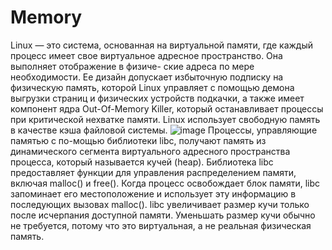 # Memory
Linux — это система, основанная на виртуальной памяти, где каждый процесс имеет
свое виртуальное адресное пространство. Она выполняет отображение в физиче-
ские адреса по мере необходимости. Ее дизайн допускает избыточную подписку на
физическую память, которой Linux управляет с помощью демона выгрузки страниц
и физических устройств подкачки, а также имеет компонент ядра Out-Of-Memory
Killer, который останавливает процессы при критической нехватке памяти. Linux
использует свободную память в качестве кэша файловой системы.
![image](https://github.com/user-attachments/assets/c7c30183-5590-4191-a703-c8cfad3a545f)
Процессы, управляющие памятью с по-мощью библиотеки libc, получают память из динамического сегмента виртуального
адресного пространства процесса, который называется кучей (heap). Библиотека
libc предоставляет функции для управления распределением памяти, включая
malloc() и free(). Когда процесс освобождает блок памяти, libc запоминает его
местоположение и использует эту информацию в последующих вызовах malloc().
libc увеличивает размер кучи только после исчерпания доступной памяти. Уменьшать размер кучи обычно не требуется, потому что это виртуальная, а не реальная
физическая память.
